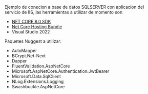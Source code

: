 Ejemplo de conecion a base de datos SQLSERVER con aplicacion del servicio de IIS, las herramientas a utilizar de momento son:
  - [NET CORE 8.0 SDK](https://dotnet.microsoft.com/en-us/download/dotnet/thank-you/sdk-8.0.302-windows-x64-installer)
  - [Net Core Hosting Bundle](https://dotnet.microsoft.com/en-us/download/dotnet/thank-you/runtime-aspnetcore-8.0.6-windows-hosting-bundle-installer)
  - Visual Studio 2022

Paquetes Nuggest a utilizar:
  * AutoMapper
  * BCrypt.Net-Next
  * Dapper
  * FluentValidation.AspNetCore
  * Microsoft.AspNetCore.Authentication.JwtBearer
  * Microsoft.Data.SqlClient
  * NLog.Extensions.Logging
  * Swashbuckle.AspNetCore
